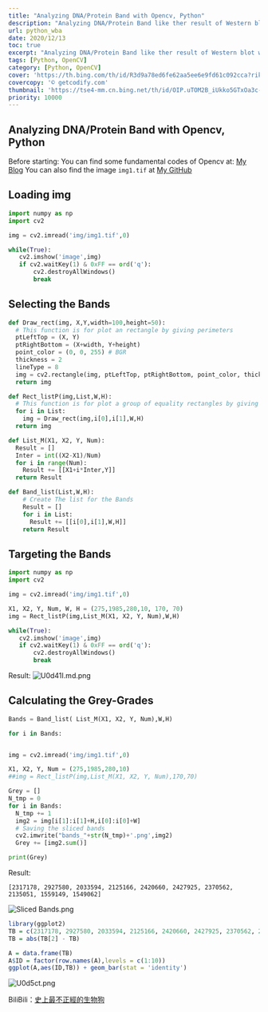 ```yaml
---
title: "Analyzing DNA/Protein Band with Opencv, Python"
description: "Analyzing DNA/Protein Band like ther result of Western blot with Opencv, Python"
url: python_wba
date: 2020/12/13
toc: true
excerpt: "Analyzing DNA/Protein Band like ther result of Western blot with Opencv, Python"
tags: [Python, OpenCV]
category: [Python, OpenCV]
cover: 'https://th.bing.com/th/id/R3d9a78ed6fe62aa5ee6e9fd61c092cca?rik=I7LX8qXniM2YLQ&riu=http%3a%2f%2fgetcodify.com%2fwp-content%2fuploads%2f2016%2f10%2fPython_logo.jpg&w=680'
covercopy: '© getcodify.com'
thumbnail: 'https://tse4-mm.cn.bing.net/th/id/OIP.uTOM2B_iUkko5GTxOa3c-wAAAA'
priority: 10000
---
```


## Analyzing DNA/Protein Band with Opencv, Python

Before starting:
You can find some fundamental codes of Opencv at: [My Blog](https://karobben.github.io/2020/09/12/Python/OpenCV/)
You can also find the image `img1.tif` at [My GitHub](https://github.com/Karobben/Western_blot/tree/master/img)
## Loading img

```python
import numpy as np
import cv2

img = cv2.imread('img/img1.tif',0)

while(True):
   cv2.imshow('image',img)
   if cv2.waitKey(1) & 0xFF == ord('q'):
       cv2.destroyAllWindows()
       break
```


## Selecting the Bands

```python
def Draw_rect(img, X,Y,width=100,height=50):
  # This function is for plot an rectangle by giving perimeters
  ptLeftTop = (X, Y)
  ptRightBottom = (X+width, Y+height)
  point_color = (0, 0, 255) # BGR
  thickness = 2
  lineType = 8
  img = cv2.rectangle(img, ptLeftTop, ptRightBottom, point_color, thickness, lineType)
  return img

def Rect_listP(img,List,W,H):
  # This function is for plot a group of equality rectangles by giving perimeters
  for i in List:
    img = Draw_rect(img,i[0],i[1],W,H)
  return img

def List_M(X1, X2, Y, Num):
  Result = []
  Inter = int((X2-X1)/Num)
  for i in range(Num):
    Result += [[X1+i*Inter,Y]]
  return Result

def Band_list(List,W,H):
    # Create The list for the Bands
    Result = []
    for i in List:
      Result += [[i[0],i[1],W,H]]
    return Result
```

## Targeting the Bands
```python
import numpy as np
import cv2

img = cv2.imread('img/img1.tif',0)

X1, X2, Y, Num, W, H = (275,1985,280,10, 170, 70)
img = Rect_listP(img,List_M(X1, X2, Y, Num),W,H)

while(True):
   cv2.imshow('image',img)
   if cv2.waitKey(1) & 0xFF == ord('q'):
       cv2.destroyAllWindows()
       break
```

Result:
![U0d41I.md.png](https://s1.ax1x.com/2020/07/15/U0d41I.md.png)


## Calculating the Grey-Grades

```python
Bands = Band_list( List_M(X1, X2, Y, Num),W,H)

for i in Bands:


img = cv2.imread('img/img1.tif',0)

X1, X2, Y, Num = (275,1985,280,10)
##img = Rect_listP(img,List_M(X1, X2, Y, Num),170,70)

Grey = []
N_tmp = 0
for i in Bands:
  N_tmp += 1
  img2 = img[i[1]:i[1]+H,i[0]:i[0]+W]
  # Saving the sliced bands
  cv2.imwrite("bands_"+str(N_tmp)+'.png',img2)
  Grey += [img2.sum()]

print(Grey)
```

Result:
```
[2317178, 2927580, 2033594, 2125166, 2420660, 2427925, 2370562, 2135051, 1559149, 1549062]
```

![Sliced Bands.png](https://s1.ax1x.com/2020/07/15/U0dh9A.png)

```R
library(ggplot2)
TB = c(2317178, 2927580, 2033594, 2125166, 2420660, 2427925, 2370562, 2135051, 1559149, 1549062)
TB = abs(TB[2] - TB)

A = data.frame(TB)
A$ID = factor(row.names(A),levels = c(1:10))
ggplot(A,aes(ID,TB)) + geom_bar(stat = 'identity')
```

![U0d5ct.png](https://s1.ax1x.com/2020/07/15/U0d5ct.png)



BiliBili：[史上最不正經的生物狗](https://space.bilibili.com/393056819)

